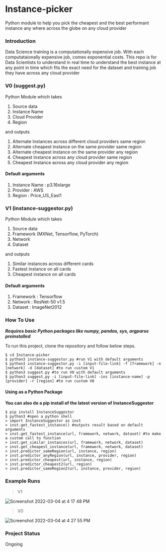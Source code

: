 # Instance-picker
Python module to help you pick the cheapest and the best performant instance any where across the globe on any cloud provider

### Introduction
Data Science training is a computationally expensive job. With each computataionally expensive job, comes exponential costs. This repo is for Data Scientists to understand in real time to understand the best instance at any point in time which fits the exact need for the dataset and training job they have across any cloud provider

### V0 (suggest.py)

Python Module which takes 
 1. Source data
 2. Instance Name
 3. Cloud Provider
 4. Region

and outputs
 1. Alternate Instances across different cloud providers same region
 2. Alternate cheapest instance on the same provider same region
 3. Alternate cheapest instance on the same provider any region
 4. Cheapest Instance across any cloud provider same region
 5. Cheapest Instance across any cloud provider any region

#### Default arguments
 1. Instance Name : p3.16xlarge
 2. Provider : AWS
 3. Region : Price_US_East1

### V1 (instance-suggestor.py)

Python Module which takes
 1. Source data 
 2. Framework (MXNet, Tensorflow, PyTorch)
 3. Network
 4. Dataset 

and outputs
 1. Similar instances across different cards
 2. Fastest instance on all cards
 3. Cheapest instance on all cards

#### Default arguments
 1. Framework : Tensorflow
 2. Network : ResNet-50 v1.5
 3. Dataset : ImageNet2012
 
### How To Use

***Requires basic Python packages like numpy, pandas, sys, argparse preinstalled***

To run this project, clone the repository and follow below steps.

```
$ cd Instance-picker
$ python3 instance-suggestor.py #run V1 with default arguments
$ python3 instance-suggestor.py -i [input-file-link] -f [framework] -n [network] -d [dataset] #to run custom V1
$ python3 suggest.py #to run V0 with default arguments
$ python3 suggest.py -i [input-file-link] -ins [instance-name] -p [provider] -r [region] #to run custom V0
```

#### Using as a Python Package
**You can also do a pip install of the latest version of InstanceSuggestor**

```
$ pip install InstanceSuggestor
$ python3 #open a python shell
> import InstanceSuggestor as inst
> inst.get_fastest_instance() #outputs result based on default arguments
> inst.get_fastest_instance(url, framework, network, dataset) #to make a custom call to function
> inst.get_similar_instances(url, framework, network, dataset)
> inst.get_cheapest_instance(url, framework, network, dataset)
> inst.predictor_sameRegion(url, instance, region)
> inst.predictor_anyRegion(url, instance, provider, region)
> inst.predictor_cheapest(url, instance, region)
> inst.predictor_cheapest2(url, region)
> inst.predictor_sameRegion2(url, instance, provider, region)
```


### Example Runs

> V1

![Screenshot 2022-03-04 at 4 17 48 PM](https://user-images.githubusercontent.com/30073239/156749629-bc1119bd-75f5-4441-9887-c2aa76a81180.png)

> V0

![Screenshot 2022-03-04 at 4 27 55 PM](https://user-images.githubusercontent.com/30073239/156751131-4da9d119-51c4-4e5c-bbda-7072fe527883.png)

### Project Status
 Ongoing
